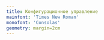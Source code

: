 ```yaml
---
title: Конфигурационное управление
mainfont: 'Times New Roman'
monofont: 'Consolas'
geometry: margin=2cm
---
```

